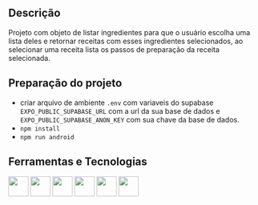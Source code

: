 ## Descrição

Projeto com objeto de listar ingredientes para que o usuário escolha uma lista deles e retornar receitas com esses ingredientes selecionados, ao selecionar uma receita lista os passos de preparação da receita selecionada.

## Preparação do projeto

- criar arquivo de ambiente ``.env`` com variaveis do supabase ``EXPO_PUBLIC_SUPABASE_URL`` com a url da sua base de dados e ``EXPO_PUBLIC_SUPABASE_ANON_KEY`` com sua chave da base de dados.
- ``npm install``
- ``npm run android``

## Ferramentas e Tecnologias
<img loading="lazy" src="https://cdn.jsdelivr.net/gh/devicons/devicon@latest/icons/androidstudio/androidstudio-original.svg" width="40" height="40"/>

<img loading="lazy" src="https://cdn.jsdelivr.net/gh/devicons/devicon@latest/icons/react/react-original-wordmark.svg" width="40" height="40" />
<img loading="lazy" src="https://cdn.jsdelivr.net/gh/devicons/devicon@latest/icons/supabase/supabase-original.svg" width="40" height="40"/>
<img loading="lazy" src="https://cdn.jsdelivr.net/gh/devicons/devicon@latest/icons/postgresql/postgresql-plain-wordmark.svg" width="40" height="40"/>
<img loading="lazy" src="https://icongr.am/devicon/typescript-original.svg?size=128&color=currentColor" width="40" height="40"/>
<img loading="lazy" src="https://static-00.iconduck.com/assets.00/file-type-expo-icon-1807x2048-zlqoaiu7.png" width="40" height="40"/>
